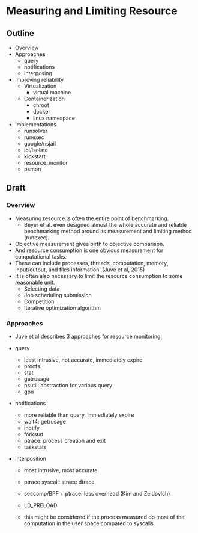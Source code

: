 # Measuring and Limiting Resource

## Outline

- Overview
- Approaches
  - query
  - notifications
  - interposing
- Improving reliability
  - Virtualization
    - virtual machine
  - Containerization
    - chroot
    - docker
    - linux namespace
- Implementations
  - runsolver
  - runexec
  - google/nsjail
  - ioi/isolate
  - kickstart
  - resource_monitor
  - psmon

## Draft

### Overview

- Measuring resource is often the entire point of benchmarking.
  - Beyer et al. even designed almost the whole accurate and reliable benchmarking method around its measurement and limiting method (runexec).
- Objective measurement gives birth to objective comparison.
- And resource consumption is one obvious measurement for computational tasks.
- These can include processes, threads, computation, memory, input/output, and files information. (Juve et al, 2015)
- It is often also necessary to limit the resource consumption to some reasonable unit.
  - Selecting data
  - Job scheduling submission
  - Competition
  - Iterative optimization algorithm



### Approaches

- Juve et al describes 3 approaches for resource monitoring:

- query

  - least intrusive, not accurate, immediately expire
  - procfs
  - stat
  - getrusage
  - psutil: abstraction for various query
  - gpu

- notifications

  - more reliable than query, immediately expire
  - wait4: getrusage
  - inotify
  - forkstat
  - ptrace: process creation and exit
  - taskstats

- interposition

  - most intrusive, most accurate

  - ptrace syscall: strace dtrace

  - seccomp/BPF + ptrace: less overhead (Kim and Zeldovich)

  - LD_PRELOAD

  - this might be considered if the process measured do most of the computation in the user space compared to syscalls.

    


